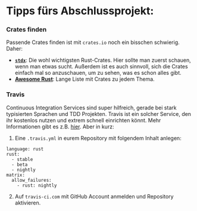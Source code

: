 Tipps fürs Abschlussprojekt:
============================

### Crates finden

Passende Crates finden ist mit `crates.io` noch ein bisschen schwierig. Daher:

- [**`stdx`**](https://github.com/brson/stdx): Die wohl wichtigsten Rust-Crates. Hier sollte man zuerst schauen, wenn man etwas sucht. Außerdem ist es auch sinnvoll, sich die Crates einfach mal so anzuschauen, um zu sehen, was es schon alles gibt.
- [**Awesome Rust**](https://github.com/kud1ing/awesome-rust): Lange Liste mit Crates zu jedem Thema.


### Travis

Continuous Integration Services sind super hilfreich, gerade bei stark typisierten Sprachen und TDD Projekten. Travis ist ein solcher Service, den ihr kostenlos nutzen und extrem schnell einrichten könnt. Mehr Informationen gibt es z.B. [hier](https://docs.travis-ci.com/user/languages/rust/). Aber in kurz:

1. Eine `.travis.yml` in eurem Repository mit folgendem Inhalt anlegen:

```
language: rust
rust:
  - stable
  - beta
  - nightly
matrix:
  allow_failures:
    - rust: nightly
```

2. Auf `travis-ci.com` mit GitHub Account anmelden und Repository aktivieren.
